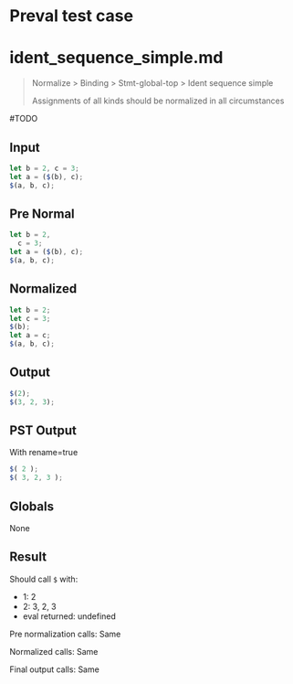 # Preval test case

# ident_sequence_simple.md

> Normalize > Binding > Stmt-global-top > Ident sequence simple
>
> Assignments of all kinds should be normalized in all circumstances

#TODO

## Input

`````js filename=intro
let b = 2, c = 3;
let a = ($(b), c);
$(a, b, c);
`````

## Pre Normal

`````js filename=intro
let b = 2,
  c = 3;
let a = ($(b), c);
$(a, b, c);
`````

## Normalized

`````js filename=intro
let b = 2;
let c = 3;
$(b);
let a = c;
$(a, b, c);
`````

## Output

`````js filename=intro
$(2);
$(3, 2, 3);
`````

## PST Output

With rename=true

`````js filename=intro
$( 2 );
$( 3, 2, 3 );
`````

## Globals

None

## Result

Should call `$` with:
 - 1: 2
 - 2: 3, 2, 3
 - eval returned: undefined

Pre normalization calls: Same

Normalized calls: Same

Final output calls: Same
